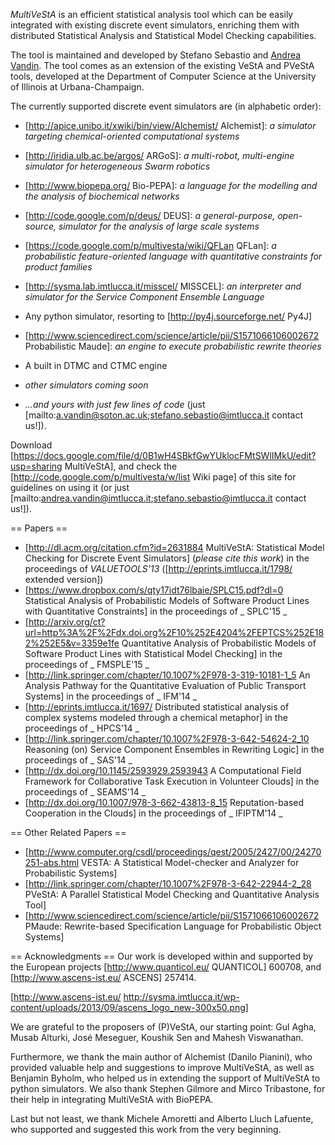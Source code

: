 _*MultiVeStA*_ is an efficient statistical analysis tool which can be easily integrated with existing discrete event simulators, enriching them with distributed Statistical Analysis and Statistical Model Checking capabilities.

The tool is maintained and developed by Stefano Sebastio and [Andrea Vandin](http://www.ecs.soton.ac.uk/people/av1v13). The tool comes as an extension of the existing VeStA and PVeStA tools, developed at the Department of Computer Science at the University of Illinois at Urbana-Champaign.

The currently supported discrete event simulators are (in alphabetic order):
   * [http://apice.unibo.it/xwiki/bin/view/Alchemist/ Alchemist]: _a simulator targeting chemical-oriented computational systems_
   * [http://iridia.ulb.ac.be/argos/ ARGoS]: _a multi-robot, multi-engine simulator for heterogeneous Swarm robotics_ 
   * [http://www.biopepa.org/ Bio-PEPA]: _a language for the modelling and the analysis of biochemical networks_
   * [http://code.google.com/p/deus/ DEUS]: _a general-purpose, open-source, simulator for the analysis of large scale systems_
   * [https://code.google.com/p/multivesta/wiki/QFLan QFLan]: _a probabilistic feature-oriented language with quantitative constraints for product families_
   * [http://sysma.lab.imtlucca.it/misscel/ MISSCEL]: _an interpreter and simulator for the Service Component Ensemble Language_
   * Any python simulator, resorting to [http://py4j.sourceforge.net/ Py4J]
   * [http://www.sciencedirect.com/science/article/pii/S1571066106002672 Probabilistic Maude]: _an engine to execute probabilistic rewrite theories_
   * A built in DTMC and CTMC engine




   * _other simulators coming soon_
   * _*...and yours with just few lines of code*_ (just [mailto:a.vandin@soton.ac.uk;stefano.sebastio@imtlucca.it contact us!]).


Download [https://docs.google.com/file/d/0B1wH4SBkfGwYUklocFMtSWlIMkU/edit?usp=sharing MultiVeStA], and check the [http://code.google.com/p/multivesta/w/list Wiki page] of this site for guidelines on using it (or just [mailto:andrea.vandin@imtlucca.it;stefano.sebastio@imtlucca.it contact us!]).

== Papers ==
   * [http://dl.acm.org/citation.cfm?id=2631884 MultiVeStA: Statistical Model Checking for Discrete Event Simulators] (*please cite this work*) in the proceedings of _VALUETOOLS'13_ ([http://eprints.imtlucca.it/1798/ extended version])
   * [https://www.dropbox.com/s/qty17idt76lbaie/SPLC15.pdf?dl=0 Statistical Analysis of Probabilistic Models of Software Product Lines with Quantitative Constraints] in the proceedings of _  SPLC'15 _
   * [http://arxiv.org/ct?url=http%3A%2F%2Fdx.doi.org%2F10%252E4204%2FEPTCS%252E182%252E5&v=3359e1fe Quantitative Analysis of Probabilistic Models of Software Product Lines with Statistical Model Checking] in the proceedings of _  FMSPLE'15 _
   * [http://link.springer.com/chapter/10.1007%2F978-3-319-10181-1_5 An Analysis Pathway for the Quantitative Evaluation of Public Transport Systems]  in the proceedings of _  IFM'14 _
   * [http://eprints.imtlucca.it/1697/ Distributed statistical analysis of complex systems modeled through a chemical metaphor]  in the proceedings of _  HPCS'14 _
   * [http://link.springer.com/chapter/10.1007%2F978-3-642-54624-2_10 Reasoning (on) Service Component Ensembles in Rewriting Logic] in the proceedings of _  SAS'14 _
   * [http://dx.doi.org/10.1145/2593929.2593943 A Computational Field Framework for Collaborative Task Execution in Volunteer Clouds] in the proceedings of _ SEAMS'14 _
   * [http://dx.doi.org/10.1007/978-3-662-43813-8_15 Reputation-based Cooperation in the Clouds] in the proceedings of _ IFIPTM'14 _


   

== Other Related Papers ==   
   * [http://www.computer.org/csdl/proceedings/qest/2005/2427/00/24270251-abs.html VESTA: A Statistical Model-checker and Analyzer for Probabilistic Systems]
   * [http://link.springer.com/chapter/10.1007%2F978-3-642-22944-2_28 PVeStA: A Parallel Statistical Model Checking and Quantitative Analysis Tool]
   * [http://www.sciencedirect.com/science/article/pii/S1571066106002672 PMaude: Rewrite-based Specification Language for Probabilistic Object Systems]


== Acknowledgments ==
Our work is developed within and supported by the European projects [http://www.quanticol.eu/ QUANTICOL] 600708, and [http://www.ascens-ist.eu/ ASCENS] 257414.

[http://www.ascens-ist.eu/ http://sysma.imtlucca.it/wp-content/uploads/2013/09/ascens_logo_new-300x50.png]

We are grateful to the proposers of (P)VeStA, our starting point: Gul Agha, Musab Alturki, José Meseguer, Koushik Sen and Mahesh Viswanathan. 

Furthermore, we thank the main author of Alchemist (Danilo Pianini), who provided valuable help and suggestions to improve MultiVeStA, as well as Benjamin Byholm, who helped us in extending the support of MultiVeStA to python simulators. We also thank Stephen Gilmore and Mirco Tribastone, for their help in integrating MultiVeStA with BioPEPA. 

Last but not least, we thank Michele Amoretti and Alberto Lluch Lafuente, who supported and suggested this work from the very beginning.

